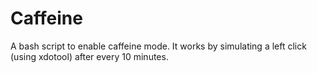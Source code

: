 # Caffeine
A bash script to enable caffeine mode.
It works by simulating a left click (using xdotool) after every 10 minutes.
